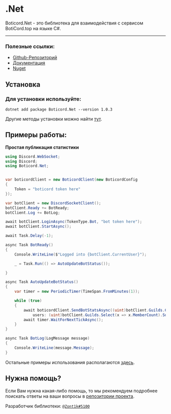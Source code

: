 # .Net
Boticord.Net - это библиотека для взаимодействия с сервисом BotiCord.top на языке C#.

____

### Полезные ссылки:

- [Github-Репозиторий](https://github.com/boticord/Boticord.Net) 
- [Документация](https://alxelzot.gitbook.io/boticord.net/quick-start)
- [Nuget](https://www.nuget.org/packages/Boticord.Net/)


## Установка
### Для установки используйте:

```dotnet add package Boticord.Net --version 1.0.3```

Другие методы установки можно найти [тут](https://www.nuget.org/packages/Boticord.Net/).

## Примеры работы:
**Простая публикация статистики**

```cs
using Discord.WebSocket;
using Discord;
using Boticord.Net;


var boticordClient = new BoticordClient(new BoticordConfig
{
    Token = "boticord token here"
});

var botClient = new DiscordSocketClient();
botClient.Ready += BotReady;
botClient.Log += BotLog;

await botClient.LoginAsync(TokenType.Bot, "bot token here");
await botClient.StartAsync();

await Task.Delay(-1);

async Task BotReady()
{
    Console.WriteLine($"Logged into {botClient.CurrentUser}");

    _ = Task.Run(() => AutoUpdateBotStatus());

}

async Task AutoUpdateBotStatus()
{
    var timer = new PeriodicTimer(TimeSpan.FromMinutes(1));

    while (true)
    {
        await boticordClient.SendBotStatsAsync((uint)botClient.Guilds.Count,
            users: (uint)botClient.Guilds.Select(x => x.MemberCount).Sum());
        await timer.WaitForNextTickAsync();
    }
}

async Task BotLog(LogMessage message)
{
    Console.WriteLine(message.Message);
}    
```

Остальные примеры использования располагаются [здесь](https://github.com/boticord/Boticord.Net).

## Нужна помощь?

Если Вам нужна какая-либо помощь, то мы рекомендуем подробнее поискать ответы
на ваши вопросы в [репозитории проекта](https://github.com/boticord/Boticord.Net).

Разработчик библиотеки: [`@Zont1k#5100`](https://boticord.top/profile/564380749873152004)
